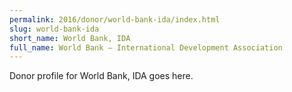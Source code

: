 ```yaml
---
permalink: 2016/donor/world-bank-ida/index.html
slug: world-bank-ida
short_name: World Bank, IDA
full_name: World Bank – International Development Association
---
```


Donor profile for World Bank, IDA goes here.
